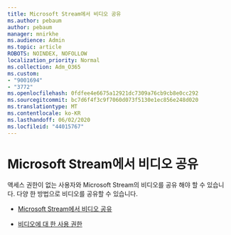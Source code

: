 ```yaml
---
title: Microsoft Stream에서 비디오 공유
ms.author: pebaum
author: pebaum
manager: mnirkhe
ms.audience: Admin
ms.topic: article
ROBOTS: NOINDEX, NOFOLLOW
localization_priority: Normal
ms.collection: Adm_O365
ms.custom:
- "9001694"
- "3772"
ms.openlocfilehash: 0fdfee4e6675a12921dc7309a76cb9cb8e0cc292
ms.sourcegitcommit: bc7d6f4f3c9f7060d073f5130e1ec856e248d020
ms.translationtype: MT
ms.contentlocale: ko-KR
ms.lasthandoff: 06/02/2020
ms.locfileid: "44015767"
---
```

# <a name="share-your-videos-in-microsoft-stream"></a>Microsoft Stream에서 비디오 공유

액세스 권한이 없는 사용자와 Microsoft Stream의 비디오를 공유 해야 할 수 있습니다. 다양 한 방법으로 비디오를 공유할 수 있습니다.

- [Microsoft Stream에서 비디오 공유](https://docs.microsoft.com/stream/portal-share-video)

- [비디오에 대 한 사용 권한](https://docs.microsoft.com/stream/portal-share-video#permissions-on-your-video)
